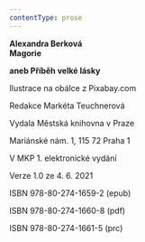 ```yaml
---
contentType: prose
---
```


**Alexandra Berková  
Magorie**

**aneb Příběh velké lásky**

Ilustrace na obálce z Pixabay.com

Redakce Markéta Teuchnerová

Vydala Městská knihovna v Praze

Mariánské nám. 1, 115 72 Praha 1

V MKP 1. elektronické vydání

Verze 1.0 ze 4. 6. 2021

ISBN 978-80-274-1659-2 (epub)

ISBN 978-80-274-1660-8 (pdf)

ISBN 978-80-274-1661-5 (prc)
